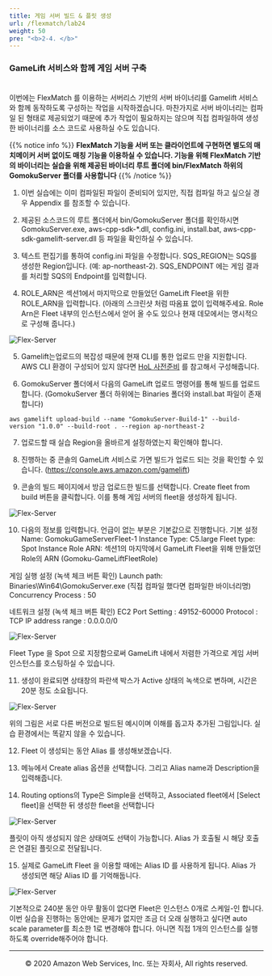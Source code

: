 ```yaml
---
title: 게임 서버 빌드 & 플릿 생성
url: /flexmatch/lab24
weight: 50
pre: "<b>2-4. </b>"
---
```


### GameLift 서비스와 함께 게임 서버 구축 <br/><br/>

이번에는 FlexMatch 를 이용하는 서버리스 기반의 서버 바이너리를 Gamelift 서비스와 함께 동작하도록 구성하는 작업을 시작하겠습니다. 
마찬가지로 서버 바이너리는 컴파일 된 형태로 제공되었기 때문에 추가 작업이 필요하지는 않으며 직접 컴파일하여 생성한 바이너리를 소스 코드로 사용하실 수도 있습니다.

{{% notice info %}}
**FlexMatch 기능을 서버 또는 클라이언트에 구현하면 별도의 매치메이커 서버 없이도 매칭 기능을 이용하실 수 있습니다. 기능을 위해 FlexMatch 기반의 바이너리는 실습을 위해 제공된 바이너리 루트 폴더에 bin/FlexMatch 하위의 GomokuServer 폴더를 사용합니다**
{{% /notice %}}

1. 이번 실습에는 이미 컴파일된 파일이 준비되어 있지만, 직접 컴파일 하고 싶으실 경우 Appendix 를 참조할 수 있습니다.

2. 제공된 소스코드의 루트 폴더에서 bin/GomokuServer 폴더를 확인하시면 GomokuServer.exe, aws-cpp-sdk-*.dll, config.ini, install.bat, aws-cpp-sdk-gamelift-server.dll 등 파일을 확인하실 수 있습니다.

3. 텍스트 편집기를 통하여 config.ini 파일을 수정합니다. SQS_REGION는 SQS를 생성한 Region입니다. (예: ap-northeast-2).
SQS_ENDPOINT 에는 게임 결과를 처리할 SQS의 Endpoint를 입력합니다. 

4. ROLE_ARN은 섹션1에서 마지막으로 만들었던 GameLift Fleet을 위한 ROLE_ARN을 입력합니다. (아래의 스크린샷 처럼 따옴표 없이 입력해주세요. Role Arn은 Fleet 내부의 인스턴스에서 얻어 올 수도 있으나 현재 데모에서는 명시적으로 구성해 줍니다.)

![Flex-Server](../../images/flexmatch/lab24/Flex-Server-1.png)

5. Gamelift는업로드의 복잡성 때문에 현재 CLI를 통한 업로드 만을 지원합니다. AWS CLI 환경이 구성되어 있지 않다면 [HoL 사전준비](../../intro/lab02) 를 참고해서 구성해줍니다.

6. GomokuServer 폴더에서 다음의 GameLift 업로드 명령어를 통해 빌드를 업로드 합니다. (GomokuServer 폴더 하위에는 Binaries 폴더와 install.bat 파일이 존재합니다)
```console
aws gamelift upload-build --name "GomokuServer-Build-1" --build-version "1.0.0" --build-root . --region ap-northeast-2
```

7. 업로드할 때 실습 Region을 올바르게 설정하였는지 확인해야 합니다.

8. 진행하는 중 콘솔의 GameLift 서비스로 가면 빌드가 업로드 되는 것을 확인할 수 있습니다. (https://console.aws.amazon.com/gamelift)

9. 콘솔의 빌드 페이지에서 방금 업로드한 빌드를 선택합니다. Create fleet from build 버튼을 클릭합니다. 이를 통해 게임 서버의 fleet을 생성하게 됩니다.

![Flex-Server](../../images/flexmatch/lab24/Flex-Server-2.png)

10. 다음의 정보를 입력합니다. 언급이 없는 부분은 기본값으로 진행합니다.
기본 설정
Name: GomokuGameServerFleet-1
Instance Type: C5.large
Fleet type: Spot
Instance Role ARN: 섹션1의 마지막에서 GameLift Fleet을 위해 만들었던 Role의 ARN (Gomoku-GameLiftFleetRole)

게임 실행 설정 (녹색 체크 버튼 확인)
Launch path: Binaries\Win64\GomokuServer.exe (직접 컴파일 했다면 컴파일한 바이너리명)
Concurrency Process : 50

네트워크 설정 (녹색 체크 버튼 확인)
EC2 Port Setting : 49152-60000
Protocol : TCP
IP address range : 0.0.0.0/0

![Flex-Server](../../images/flexmatch/lab24/Flex-Server-3.png)

Fleet Type 을 Spot 으로 지정함으로써 GameLift 내에서 저렴한 가격으로 게임 서버 인스턴스를 호스팅하실 수 있습니다.

11. 생성이 완료되면 상태창의 파란색 박스가 Active 상태의 녹색으로 변하며, 시간은 20분 정도 소요됩니다.

![Flex-Server](../../images/flexmatch/lab24/Flex-Server-4.png)

위의 그림은 서로 다른 버전으로 빌드된 예시이며 이해를 돕고자 추가된 그림입니다. 실습 환경에서는 똑같지 않을 수 있습니다.

12. Fleet 이 생성되는 동안 Alias 를 생성해보겠습니다.

13. 메뉴에서 Create alias 옵션을 선택합니다. 그리고 Alias name과 Description을 입력해줍니다.

14. Routing options의 Type은 Simple을 선택하고, Associated fleet에서 [Select fleet]을 선택한 뒤 생성한 fleet을 선택합니다

![Flex-Server](../../images/flexmatch/lab24/Flex-Server-5.png)

플릿이 아직 생성되지 않은 상태여도 선택이 가능합니다. Alias 가 호출될 시 해당 호출은 연결된 플릿으로 전달됩니다.

15. 실제로 GameLift Fleet 을 이용할 때에는 Alias ID 를 사용하게 됩니다. Alias 가 생성되면 해당 Alias ID 를 기억해둡니다.

![Flex-Server](../../images/flexmatch/lab24/Flex-Server-6.png)

기본적으로 240분 동안 아무 활동이 없다면 Fleet은 인스턴스 0개로 스케일-인 합니다. 이번 실습을 진행하는 동안에는 문제가 없지만 조금 더 오래 실행하고 싶다면 auto scale parameter를 최소한 1로 변경해야 합니다. 아니면 직접 1개의 인스턴스를 실행하도록 override해주어야 합니다.



---
<p align="center">
© 2020 Amazon Web Services, Inc. 또는 자회사, All rights reserved.
</p>
